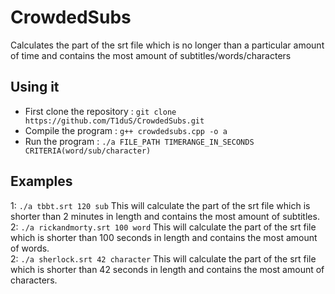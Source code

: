 # CrowdedSubs
Calculates the part of the srt file which is no longer than a particular amount of time and contains the most amount of subtitles/words/characters

## Using it
* First clone the repository : `git clone https://github.com/T1duS/CrowdedSubs.git`
* Compile the program : `g++ crowdedsubs.cpp -o a`
* Run the program : `./a FILE_PATH TIMERANGE_IN_SECONDS CRITERIA(word/sub/character)`
## Examples
1: `./a tbbt.srt 120 sub` This will calculate the part of the srt file which is shorter than 2 minutes in length and contains the most amount of subtitles. <br>
2: `./a rickandmorty.srt 100 word` This will calculate the part of the srt file which is shorter than 100 seconds in length and contains the most amount of words. <br>
2: `./a sherlock.srt 42 character` This will calculate the part of the srt file which is shorter than 42 seconds in length and contains the most amount of characters. <br>

